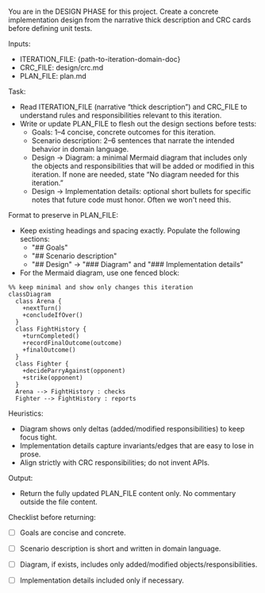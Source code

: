 You are in the DESIGN PHASE for this project. Create a concrete implementation design from the narrative thick description and CRC cards before defining unit tests.

Inputs:
- ITERATION_FILE: {path-to-iteration-domain-doc}
- CRC_FILE: design/crc.md
- PLAN_FILE: plan.md

Task:
- Read ITERATION_FILE (narrative “thick description”) and CRC_FILE to understand rules and responsibilities relevant to this iteration.
- Write or update PLAN_FILE to flesh out the design sections before tests:
  - Goals: 1–4 concise, concrete outcomes for this iteration.
  - Scenario description: 2–6 sentences that narrate the intended behavior in domain language.
  - Design → Diagram: a minimal Mermaid diagram that includes only the objects and responsibilities that will be added or modified in this iteration. If none are needed, state “No diagram needed for this iteration.”
  - Design → Implementation details: optional short bullets for specific notes that future code must honor. Often we won't need this.

Format to preserve in PLAN_FILE:
- Keep existing headings and spacing exactly. Populate the following sections:
  - "## Goals"
  - "## Scenario description"
  - "## Design" → "### Diagram" and "### Implementation details"
- For the Mermaid diagram, use one fenced block:

```mermaid
%% keep minimal and show only changes this iteration
classDiagram
  class Arena {
    +nextTurn()
    +concludeIfOver()
  }
  class FightHistory {
    +turnCompleted()
    +recordFinalOutcome(outcome)
    +finalOutcome()
  }
  class Fighter {
    +decideParryAgainst(opponent)
    +strike(opponent)
  }
  Arena --> FightHistory : checks
  Fighter --> FightHistory : reports
```

Heuristics:
- Diagram shows only deltas (added/modified responsibilities) to keep focus tight.
- Implementation details capture invariants/edges that are easy to lose in prose.
- Align strictly with CRC responsibilities; do not invent APIs.

Output:
- Return the fully updated PLAN_FILE content only. No commentary outside the file content.

Checklist before returning:
- [ ] Goals are concise and concrete.
- [ ] Scenario description is short and written in domain language.
- [ ] Diagram, if exists, includes only added/modified objects/responsibilities.
- [ ] Implementation details included only if necessary.


